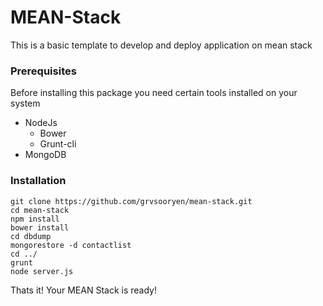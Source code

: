 # MEAN-Stack
This is a basic template to develop and deploy application on mean stack

### Prerequisites
Before installing this package you need certain tools installed on your system

- NodeJs
    - Bower
    - Grunt-cli
- MongoDB

### Installation

~~~~
git clone https://github.com/grvsooryen/mean-stack.git
cd mean-stack
npm install
bower install
cd dbdump
mongorestore -d contactlist
cd ../
grunt
node server.js
~~~~

Thats it! Your MEAN Stack is ready!